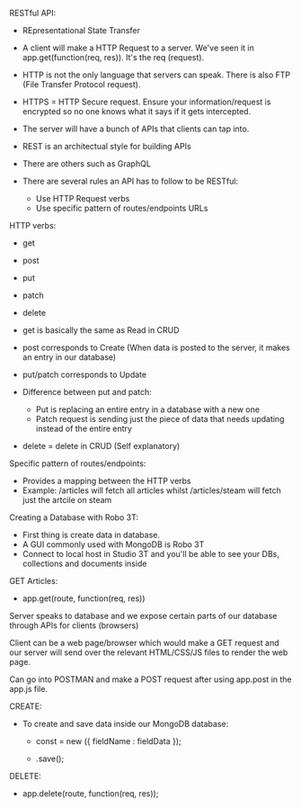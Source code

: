 RESTful API:

- REpresentational State Transfer
- A client will make a HTTP Request to a server. We've seen it in app.get(function(req, res)). It's the req (request).
- HTTP is not the only language that servers can speak. There is also FTP (File Transfer Protocol request). 
- HTTPS = HTTP Secure request. Ensure your information/request is encrypted so no one knows what it says if it gets intercepted. 

- The server will have a bunch of APIs that clients can tap into.
- REST is an architectual style for building APIs 
- There are others such as GraphQL

- There are several rules an API has to follow to be RESTful:
    - Use HTTP Request verbs
    - Use specific pattern of routes/endpoints URLs

HTTP verbs:
- get
- post
- put
- patch 
- delete 

- get is basically the same as Read in CRUD
- post corresponds to Create (When data is posted to the server, it makes an entry in our database)
-  put/patch corresponds to Update
- Difference between put and patch:
    - Put is replacing an entire entry in a database with a new one
    - Patch request is sending just the piece of data that needs updating instead of the entire entry 
- delete = delete in CRUD (Self explanatory)

Specific pattern of routes/endpoints:
- Provides a mapping between the HTTP verbs
- Example: /articles will fetch all articles whilst /articles/steam will fetch just the artcile on steam 

Creating a Database with Robo 3T:
- First thing is create data in database. 
- A GUI commonly used with MongoDB is Robo 3T
- Connect to local host in Studio 3T and you'll be able to see your DBs, collections and documents inside

GET Articles:
- app.get(route, function(req, res))

Server speaks to database and we expose certain parts of our database through APIs for clients (browsers)

Client can be a web page/browser which would make a GET request and our server will send over the relevant HTML/CSS/JS files to render the web page.

Can go into POSTMAN and make a POST request after using app.post in the app.js file.

CREATE:
- To create and save data inside our MongoDB database:

    - const <constantName> = new <modelName>({
        fieldName : fieldData
    });

    - <constantName>.save();

DELETE:
- app.delete(route, function(req, res));


